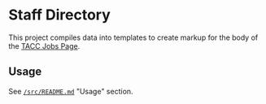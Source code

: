 # Staff Directory

This project compiles data into templates to create markup for the body of the [TACC Jobs Page][tacc-jobs].

## Usage

See [`/src/README.md`](../README.md) "Usage" section.


[tacc-jobs]: https://www.tacc.utexas.edu/about/jobs "TACC: About: Jobs"
